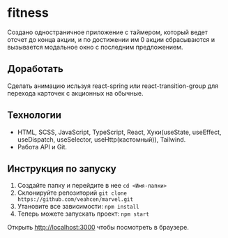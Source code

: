 # fitness
Создано одностраничное приложение с таймером, который ведет отсчет до конца акции, и по достижении им 0 акции сбрасываются и вызывается модальное окно с последним предложением.

## Доработать
Сделать анимацию исльзуя react-spring или react-transition-group для перехода карточек с акционных на обычные.

## Технологии
* HTML, SCSS, JavaScript, TypeScript, React, Хуки(useState, useEffect, useDispatch, useSelector, useHttp(кастомный)), Tailwind.
* Работа API и Git.


## Инструкция по запуску

1. Создайте папку и перейдите в нее
`cd <Имя-папки>`
2. Склонируйте репозиторий
`git clone https://github.com/veahcen/marvel.git`
3. Утановите все зависимости:
`npm install`
4. Теперь можете запускать проект:
`npm start`

Открыть [http://localhost:3000](http://localhost:3000) чтобы посмотреть в браузере.
